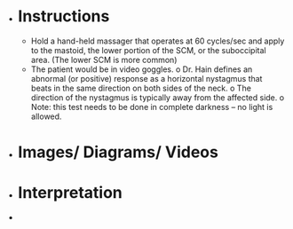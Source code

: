 - # Instructions
	- Hold a hand-held massager that operates at 60 cycles/sec and apply to the mastoid, the lower portion of the SCM, or the suboccipital area. (The lower SCM is more common)
	- The patient would be in video goggles.
	  o Dr. Hain defines an abnormal (or positive) response as a horizontal nystagmus that beats in the same direction on both sides of the neck.
	  o The direction of the nystagmus is typically away from the affected side.
	  o Note: this test needs to be done in complete darkness – no light is allowed.
- # Images/ Diagrams/ Videos
- # Interpretation
-